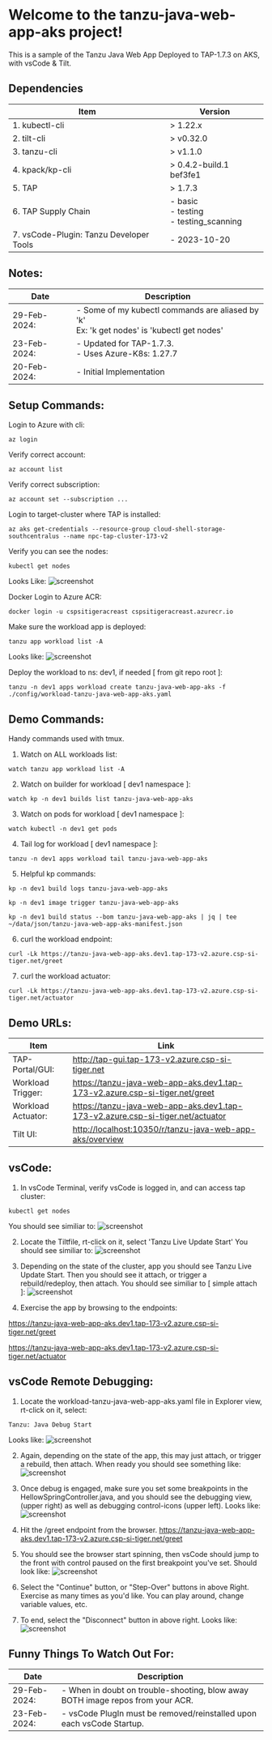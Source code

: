 # Welcome to the tanzu-java-web-app-aks project!

This is a sample of the Tanzu Java Web App Deployed to TAP-1.7.3 on AKS, with vsCode & Tilt.


## Dependencies
| Item    | Version |
| ------- | ------------------ |
| 1. kubectl-cli | > 1.22.x |
| 2. tilt-cli | > v0.32.0 |
| 3. tanzu-cli | > v1.1.0 |
| 4. kpack/kp-cli | > 0.4.2-build.1 bef3fe1 |
| 5. TAP | > 1.7.3 |
| 6. TAP Supply Chain | - basic <br> - testing <br> - testing_scanning |
| 7. vsCode-Plugin: Tanzu Developer Tools | - 2023-10-20 |

## Notes:

| Date     | Description |
| -------- | ------- |
| 29-Feb-2024:  | - Some of my kubectl commands are aliased by 'k' <br> Ex: 'k get nodes' is 'kubectl get nodes'   |
| 23-Feb-2024:  | - Updated for TAP-1.7.3. <br> - Uses Azure-K8s: 1.27.7    |
| 20-Feb-2024:  | - Initial Implementation     |

## Setup Commands:

Login to Azure with cli:
```
az login
```

Verify correct account:
```
az account list
```

Verify correct subscription:
```
az account set --subscription ...
```

Login to target-cluster where TAP is installed:
```
az aks get-credentials --resource-group cloud-shell-storage-southcentralus --name npc-tap-cluster-173-v2
```

Verify you can see the nodes:
```
kubectl get nodes
```
Looks Like:
![screenshot](./media/k8s-cluster.jpg)

Docker Login to Azure ACR:
```
docker login -u cspsitigeracreast cspsitigeracreast.azurecr.io
```

Make sure the workload app is deployed:
```
tanzu app workload list -A
```
Looks like:
![screenshot](./media/workload-deployed.jpg)

Deploy the workload to ns: dev1, if needed [ from git repo root ]:
```
tanzu -n dev1 apps workload create tanzu-java-web-app-aks -f ./config/workload-tanzu-java-web-app-aks.yaml
```

## Demo Commands:

Handy commands used with tmux.

1. Watch on ALL workloads list:
```
watch tanzu app workload list -A
```

2. Watch on builder for workload [ dev1 namespace ]:
```
watch kp -n dev1 builds list tanzu-java-web-app-aks
```

3. Watch on pods for workload [ dev1 namespace ]:
```
watch kubectl -n dev1 get pods
```

4. Tail log for workload [ dev1 namespace ]:
```
tanzu -n dev1 apps workload tail tanzu-java-web-app-aks
```

5. Helpful kp commands:
```
kp -n dev1 build logs tanzu-java-web-app-aks
```
```
kp -n dev1 image trigger tanzu-java-web-app-aks
```
```
kp -n dev1 build status --bom tanzu-java-web-app-aks | jq | tee ~/data/json/tanzu-java-web-app-aks-manifest.json
```

6. curl the workload endpoint:
```
curl -Lk https://tanzu-java-web-app-aks.dev1.tap-173-v2.azure.csp-si-tiger.net/greet
```

7. curl the workload actuator:
```
curl -Lk https://tanzu-java-web-app-aks.dev1.tap-173-v2.azure.csp-si-tiger.net/actuator
```

## Demo URLs:
|Item |Link |
| -------- | ------- |
| TAP-Portal/GUI: | <http://tap-gui.tap-173-v2.azure.csp-si-tiger.net> |
| Workload Trigger: | <https://tanzu-java-web-app-aks.dev1.tap-173-v2.azure.csp-si-tiger.net/greet> |
| Workload Actuator: | <https://tanzu-java-web-app-aks.dev1.tap-173-v2.azure.csp-si-tiger.net/actuator> |
| Tilt UI: | <http://localhost:10350/r/tanzu-java-web-app-aks/overview> |

## vsCode:

1. In vsCode Terminal, verify vsCode is logged in, and can access tap cluster:
```
kubectl get nodes
```
You should see similiar to:
![screenshot](./media/vsCode-k8s-cluster.jpg)

2. Locate the Tiltfile, rt-click on it, select 'Tanzu Live Update Start'
You should see similiar to:
![screenshot](./media/vsCodeTanzuLiveUpdateStart.jpg)

3. Depending on the state of the cluster, app you should see Tanzu Live Update Start.  Then you should see it attach, or trigger a rebuild/redeploy, then attach.
You should see similiar to [ simple attach ]:
![screenshot](./media/vsCodeTanzuLiveUpdateStarted.jpg) 

4. Exercise the app by browsing to the endpoints:

<https://tanzu-java-web-app-aks.dev1.tap-173-v2.azure.csp-si-tiger.net/greet>

<https://tanzu-java-web-app-aks.dev1.tap-173-v2.azure.csp-si-tiger.net/actuator>

## vsCode Remote Debugging:

1. Locate the workload-tanzu-java-web-app-aks.yaml file in Explorer view, rt-click on it, select:
```
Tanzu: Java Debug Start
```
Looks like:
![screenshot](./media/vsCodeTanzuJavaDebugStart.jpg) 

2. Again, depending on the state of the app, this may just attach, or trigger a rebuild, then attach.  When ready you should see something like:
![screenshot](./media/vsCodeTanzuJavaDebugReady.jpg) 

3. Once debug is engaged, make sure you set some breakpoints in the HellowSpringController.java, and you should see the debugging view, (upper right) as well as debugging control-icons (upper left).  Looks like:
![screenshot](./media/vsCodeTanzuJavaDebugEngaged.jpg) 

4. Hit the /greet endpoint from the browser.
<https://tanzu-java-web-app-aks.dev1.tap-173-v2.azure.csp-si-tiger.net/greet>

5. You should see the browser start spinning, then vsCode should jump to the front with control paused on the first breakpoint you've set.   Should look like:
![screenshot](./media/vsCodeTanzuJavaDebugBreakPoint.jpg) 

6. Select the "Continue" button, or "Step-Over" buttons in above Right.  Exercise as many times as you'd like.  You can play around, change variable values, etc.

7. To end, select the "Disconnect" button in above right.  Looks like:
![screenshot](./media/vsCodeTanzuJavaDebugDisconnect.jpg) 





## Funny Things To Watch Out For:
| Date    | Description |
| ------- | ------------------ |
| 29-Feb-2024: | - When in doubt on trouble-shooting, blow away BOTH image repos from your ACR. |
| 23-Feb-2024: | - vsCode PlugIn must be removed/reinstalled upon each vsCode Startup. |







